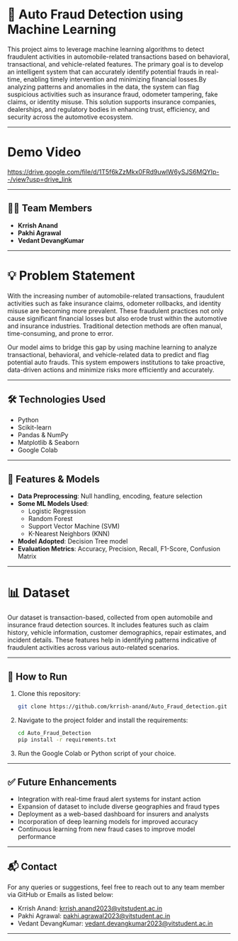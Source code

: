# 🧠 Auto Fraud Detection using Machine Learning        
This project aims to leverage machine learning algorithms to detect fraudulent activities in automobile-related transactions based on behavioral, transactional, and vehicle-related features. The primary goal is to develop an intelligent system that can accurately identify potential frauds in real-time, enabling timely intervention and minimizing financial losses.By analyzing patterns and anomalies in the data, the system can flag suspicious activities such as insurance fraud, odometer tampering, fake claims, or identity misuse. This solution supports insurance companies, dealerships, and regulatory bodies in enhancing trust, efficiency, and security across the automotive ecosystem.

---

# Demo Video

https://drive.google.com/file/d/1T5f6kZzMkx0FRd9uwlW6ySJS6MQYIp--/view?usp=drive_link

---

## 👨‍💻 Team Members

- **Krrish Anand**  
- **Pakhi Agrawal**  
- **Vedant DevangKumar**  

---
# 💡 Problem Statement

With the increasing number of automobile-related transactions, fraudulent activities such as fake insurance claims, odometer rollbacks, and identity misuse are becoming more prevalent. These fraudulent practices not only cause significant financial losses but also erode trust within the automotive and insurance industries. Traditional detection methods are often manual, time-consuming, and prone to error.

Our model aims to bridge this gap by using machine learning to analyze transactional, behavioral, and vehicle-related data to predict and flag potential auto frauds. This system empowers institutions to take proactive, data-driven actions and minimize risks more efficiently and accurately.

---
## 🛠️ Technologies Used

- Python  
- Scikit-learn  
- Pandas & NumPy  
- Matplotlib & Seaborn  
- Google Colab

---
## 🧪 Features & Models

- **Data Preprocessing**: Null handling, encoding, feature selection  
- **Some ML Models Used**:
  - Logistic Regression  
  - Random Forest  
  - Support Vector Machine (SVM)  
  - K-Nearest Neighbors (KNN)
- **Model Adopted**: Decision Tree model
- **Evaluation Metrics**: Accuracy, Precision, Recall, F1-Score, Confusion Matrix  

---

# 📊 Dataset
Our dataset is transaction-based, collected from open automobile and insurance fraud detection sources. It includes features such as claim history, vehicle information, customer demographics, repair estimates, and incident details. These features help in identifying patterns indicative of fraudulent activities across various auto-related scenarios.

---

## 🚀 How to Run

1. Clone this repository:
   ```bash
   git clone https://github.com/krrish-anand/Auto_Fraud_detection.git
   ```

2. Navigate to the project folder and install the requirements:
   ```bash
   cd Auto_Fraud_Detection
   pip install -r requirements.txt
   ```

3. Run the Google Colab or Python script of your choice.

---

## ✅ Future Enhancements

- Integration with real-time fraud alert systems for instant action
- Expansion of dataset to include diverse geographies and fraud types
- Deployment as a web-based dashboard for insurers and analysts
- Incorporation of deep learning models for improved accuracy
- Continuous learning from new fraud cases to improve model performance

---


## 📬 Contact

For any queries or suggestions, feel free to reach out to any team member via GitHub or Emails as listed below:
- Krrish Anand: krrish.anand2023@vitstudent.ac.in
- Pakhi Agrawal: pakhi.agrawal2023@vitstudent.ac.in
- Vedant DevangKumar: vedant.devangkumar2023@vitstudent.ac.in

---
